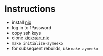 # Instructions
- install [nix](https://nixos.org/download/)
- log in to 1Password
- copy ssh keys
- clone [kickstart.nix](https://github.com/AyMeeko/kickstart.nix)
- `make initialize-aymeeko`
- for subsequent rebuilds, use `make aymeeko`
